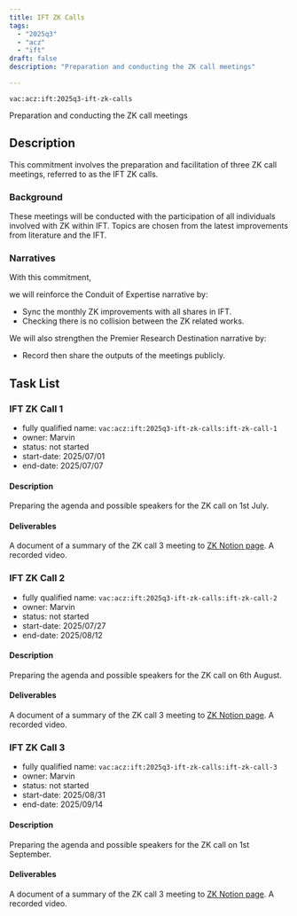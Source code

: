 ```yaml
---
title: IFT ZK Calls
tags:
  - "2025q3"
  - "acz"
  - "ift"
draft: false
description: "Preparation and conducting the ZK call meetings"

---
```


`vac:acz:ift:2025q3-ift-zk-calls`

Preparation and conducting the ZK call meetings
## Description

This commitment involves the preparation and facilitation of three ZK call meetings, 
referred to as the IFT ZK calls. 

### Background

These meetings will be conducted with the participation 
of all individuals involved with ZK within IFT. 
Topics are chosen from the latest improvements from literature 
and the IFT. 

### Narratives

With this commitment, 


we will reinforce the Conduit of Expertise narrative by:
* Sync the monthly ZK improvements with all shares in IFT. 
* Checking there is no collision between the ZK related works.  

We will also strengthen the Premier Research Destination narrative by: 
* Record then share the outputs of the meetings publicly.   

## Task List

### IFT ZK Call 1

* fully qualified name: `vac:acz:ift:2025q3-ift-zk-calls:ift-zk-call-1`
* owner: Marvin
* status: not started
* start-date: 2025/07/01
* end-date: 2025/07/07

#### Description

Preparing the agenda and possible speakers for the ZK call on 1st July. 

#### Deliverables
A document of a summary of the ZK call 3 meeting to [ZK Notion page](https://www.notion.so/Past-Meeting-Notes-1198f96fb65c80e6a51afa9a507aa64e?pvs=4#1748f96fb65c80048162ca3202a94ba3). 
A recorded video. 

### IFT ZK Call 2
* fully qualified name: `vac:acz:ift:2025q3-ift-zk-calls:ift-zk-call-2`
* owner: Marvin
* status: not started
* start-date: 2025/07/27
* end-date: 2025/08/12

#### Description
Preparing the agenda and possible speakers for the ZK call on 6th August. 

#### Deliverables
A document of a summary of the ZK call 3 meeting to [ZK Notion page](https://www.notion.so/Past-Meeting-Notes-1198f96fb65c80e6a51afa9a507aa64e?pvs=4#1748f96fb65c80048162ca3202a94ba3). 
A recorded video.

### IFT ZK Call 3
* fully qualified name: `vac:acz:ift:2025q3-ift-zk-calls:ift-zk-call-3`
* owner: Marvin
* status: not started
* start-date: 2025/08/31
* end-date: 2025/09/14

#### Description
Preparing the agenda and possible speakers for the ZK call on 1st September. 

#### Deliverables
A document of a summary of the ZK call 3 meeting to [ZK Notion page](https://www.notion.so/Past-Meeting-Notes-1198f96fb65c80e6a51afa9a507aa64e?pvs=4#1748f96fb65c80048162ca3202a94ba3). 
A recorded video.
